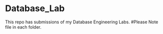 # Database_Lab
This repo has submissions of my Database Engineering Labs.
#Please Note file in each folder.
